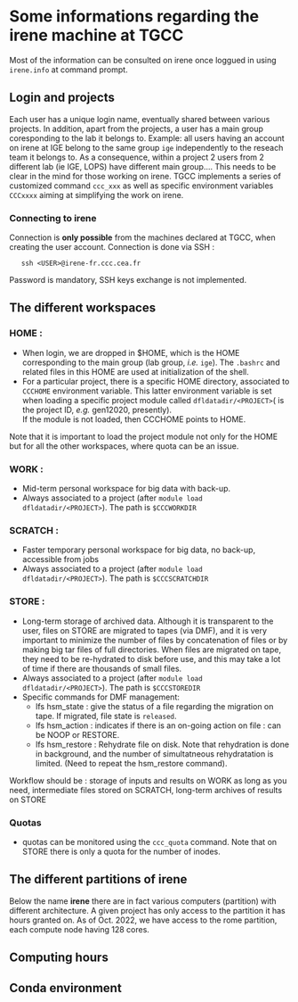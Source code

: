 # Some informations regarding the irene machine at TGCC

Most of the information can be consulted on irene once loggued in using `irene.info` at command prompt.

## Login and projects
  Each user has a unique login name, eventually shared between various projects.
In addition, apart from the projects, a user has a main group coresponding to the lab it belongs to. 
Example: all users having an account on irene at IGE belong to the same group `ige` independently to the 
reseach team it belongs to.  As a consequence, within a project 2 users from 2 different lab (ie IGE, LOPS) 
have different main group.... This needs to be clear in the mind for those working on irene. TGCC implements a series 
of customized command `ccc_xxx` as well as specific environment variables `CCCxxxx` aiming at simplifying the work on irene.
### Connecting to irene
Connection is **only possible**  from the machines declared at TGCC, when creating the user account. Connection is done via SSH :

```
   ssh <USER>@irene-fr.ccc.cea.fr
```

Password is mandatory, SSH keys exchange is not implemented.

## The different workspaces
### HOME :
  * When login, we are dropped in $HOME, which is the HOME corresponding to the main group (lab group, *i.e.* `ige`). The `.bashrc` and related 
files in this HOME are used at initialization of the shell.
  * For a particular project, there is a specific HOME directory, associated to `CCCHOME` environment variable. This latter environment variable
is set when loading a specific project module called `dfldatadir/<PROJECT>`(<PROJECT> is the project ID, *e.g.* gen12020, presently).  
If the module is not loaded, then CCCHOME points to HOME.

Note that it is important to load the project module not only for the HOME but for all the other workspaces, where quota can be an issue. 
### WORK :
  * Mid-term personal workspace for big data with back-up.
  * Always associated to a project (after `module load dfldatadir/<PROJECT>`). The path is `$CCCWORKDIR`

### SCRATCH :
  * Faster temporary personal workspace for big data, no back-up, accessible from jobs
  * Always associated to a project (after `module load dfldatadir/<PROJECT>`). The path is `$CCCSCRATCHDIR`

### STORE :
  * Long-term storage of archived data. Although it is transparent to the user, files on STORE are migrated to tapes (via DMF), and it is
very important to minimize the number of files by concatenation of files or by making big tar files of full directories. When files are
migrated on tape, they need to be re-hydrated to disk before use, and this may take a lot of time if there are thousands of small files.
  * Always associated to a project (after `module load dfldatadir/<PROJECT>`). The path is `$CCCSTOREDIR`
  * Specific commands for DMF management:
    * lfs hsm_state <file > : give the status of a file regarding the migration on tape. If migrated, file state is `released`.
    * lfs hsm_action <file> : indicates if there is an on-going action on file : can be NOOP or RESTORE.
    * lfs hsm_restore <file> : Rehydrate file on disk. Note that rehydration is done in background, and the number of simultatneous rehydratation is limited. (Need to repeat the hsm_restore command).

Workflow should be : storage of inputs and results on WORK as long as you need, intermediate files stored on SCRATCH, long-term archives of results on STORE 
### Quotas 
  * quotas can be monitored using the `ccc_quota` command.   Note that on STORE there is only a quota for the number of inodes.

## The different partitions of irene
Below the name **irene** there are in fact various computers (partition)  with different architecture. A given project has only access to the 
partition it has hours granted on. As of Oct. 2022, we have access to the rome partition, each compute node having 128 cores.

## Computing hours

## Conda environment

